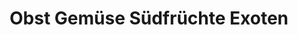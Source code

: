 ---
title: "Obst Gemüse Südfrüchte Exoten"
url: /muenchen/obst-gemuese-suedfruechte-exoten/
shop: Gemüse & Obst
---